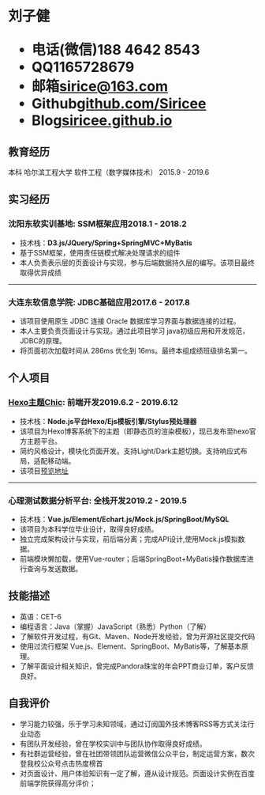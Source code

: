 <h1>
  <span>刘子健</span>
  <ul>
    <li><span>电话(微信)</span>188 4642 8543</li>
    <li><span>QQ</span>1165728679</li>
    <li><span>邮箱</span><a href="mailto:sirice@163.com">sirice@163.com</a></li>
    <li><span>Github</span><a href="https://github.com/Siricee">github.com/Siricee</a></li>
    <li><span>Blog</span><a href="https://siricee.github.io">siricee.github.io</a></li>
  </ul>
</h1>


## 教育经历

本科 哈尔滨工程大学 软件工程（数字媒体技术） <span class="right">2015.9 - 2019.6</span>


## 实习经历

### 沈阳东软实训基地<span class="role">:&nbsp;SSM框架应用</span><span class="right">2018.1 - 2018.2</span>
* 技术栈：**D3.js/JQuery/Spring+SpringMVC+MyBatis**
*	基于SSM框架，使用责任链模式解决处理请求的组件
*	本人负责表示层的页面设计与实现，参与后端数据持久层的编写。该项目最终取得优异成绩
---

### 大连东软信息学院<span class="role">:&nbsp;JDBC基础应用</span><span class="right">2017.6 - 2017.8</span>
*	该项目使用原生 JDBC 连接 Oracle 数据库学习界面与数据连接的过程。
*	本人主要负责页面设计与实现。通过此项目学习 java初级应用和开发规范，JDBC的原理。
*	将页面初次加载时间从 286ms 优化到 16ms。最终本组成绩班级排名第一。


## 个人项目

### [Hexo主题Chic](https://github.com/Siricee/hexo-theme-Chic)<span class="role">:&nbsp;前端开发</span><span class="right">2019.6.2 - 2019.6.12</span>
* 技术栈：**Node.js平台Hexo/Ejs模板引擎/Stylus预处理器**
* 该项目为Hexo博客系统下的主题（即静态页的渲染模板），现已发布至hexo官方主题平台。
* 简约风格设计，模块化页面开发。支持Light/Dark主题切换。支持响应式布局，适配移动端。
* 该项目[预览地址](https://siricee.github.io/hexo-theme-Chic/)
---
### 心理测试数据分析平台<span class="role">:&nbsp;全栈开发</span><span class="right">2019.2 -  2019.5</span>
* 技术栈：**Vue.js/Element/Echart.js/Mock.js/SpringBoot/MySQL**
* 该项目为本科学位毕业设计，取得良好成绩。
* 独立完成架构设计与实现，前后端分离；完成API设计,使用Mock.js模拟数据。
* 前端模块懒加载，使用Vue-router；后端SpringBoot+MyBatis操作数据库进行查询与发送数据。


## 技能描述
* 英语：CET-6
* 编程语言：Java（掌握）JavaScript（熟悉）Python（了解）
* 了解软件开发过程，有Git、Maven、Node开发经验，曾为开源社区提交代码
* 使用过流行框架 Vue.js、Element、SpringBoot、MyBatis等，了解基本原理。
* 了解平面设计相关知识，曾完成Pandora珠宝的年会PPT商业订单，客户反馈良好。

## 自我评价
* 学习能力较强，乐于学习未知领域，通过订阅国外技术博客RSS等方式关注行业动态
* 有团队开发经验，曾在学校实训中与团队协作取得良好成绩。
* 有社群运营经验，曾在社团带领团队运营微信公众平台，制定运营方案，数次登我校公众号点击热度榜首
* 对页面设计、用户体验知识有一定了解，遵从设计规范。页面设计实例在百度前端学院获得高分评价；
